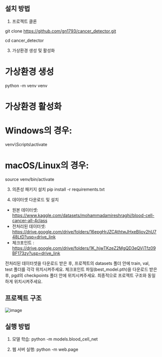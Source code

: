 ## 설치 방법

1. 프로젝트 클론
   
git clone https://github.com/gn1793/cancer_detector.git

cd cancer_detector

3. 가상환경 생성 및 활성화
# 가상환경 생성
python -m venv venv

# 가상환경 활성화
# Windows의 경우:
venv\Scripts\activate
# macOS/Linux의 경우:
source venv/bin/activate

3. 의존성 패키지 설치
pip install -r requirements.txt

4. 데이터셋 다운로드 및 설치
- 원본 데이터셋: https://www.kaggle.com/datasets/mohammadamireshraghi/blood-cell-cancer-all-4class
- 전처리된 데이터셋: https://drive.google.com/drive/folders/16epgHrJZCAthtwJHxeBliov2hU748LtD?usp=drive_link
- 체크포인트 : https://drive.google.com/drive/folders/1K_hjwTKzeZ2MgQD3eQVjTfz09BF173zy?usp=drive_link

전처리된 데이터셋을 다운로드 받은 후, 프로젝트의 datasets 폴더 안에 train, val, test 폴더를 각각 위치시켜주세요.
체크포인트 파일(best_model.pth)을 다운로드 받은 후, pgd의 checkpoints 폴더 안에 위치시켜주세요.
최종적으로 프로젝트 구조와 동일하게 위치시켜주세요.

## 프로젝트 구조

![image](https://github.com/user-attachments/assets/2e9a5955-45ff-4fd0-a740-936c83f7edab)




## 실행 방법

1. 모델 학습:
python -m models.blood_cell_net

2. 웹 서버 실행:
python -m web.page
